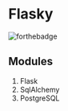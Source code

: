 # Flasky

![forthebadge](https://forthebadge.com/images/badges/made-with-python.svg)

## Modules
1. Flask
2. SqlAlchemy
3. PostgreSQL
